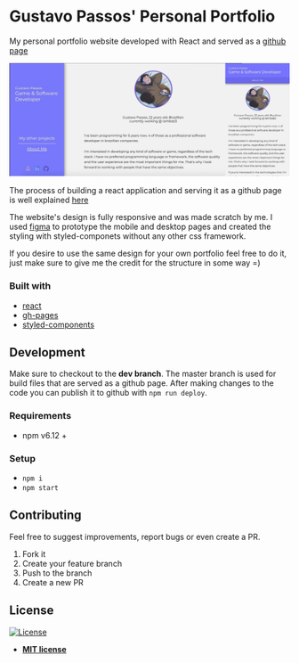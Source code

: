 # Gustavo Passos' Personal Portfolio

My personal portfolio website developed with React and served as a [github page](https://theguspassos.github.io/#/)

![My personal portfolio](demo/page.png)

The process of building a react application and serving it as a github page is well explained [here](https://github.com/gitname/react-gh-pages)

The website's design is fully responsive and was made scratch by me. I used [figma](https://www.figma.com/) to prototype the mobile and desktop pages and created the styling with styled-componets without any other css framework.

If you desire to use the same design for your own portfolio feel free to do it, just make sure to give me the credit for the structure in some way =)

### Built with

- [react](https://reactjs.org/)
- [gh-pages](https://www.npmjs.com/package/gh-pages)
- [styled-components](https://styled-components.com/)

## Development

Make sure to checkout to the **dev branch**. The master branch is used for build files that are served as a github page.
After making changes to the code you can publish it to github with `npm run deploy`.

### Requirements

- npm v6.12 +

### Setup

- `npm i`
- `npm start`

## Contributing

Feel free to suggest improvements, report bugs or even create a PR.

1. Fork it
2. Create your feature branch
3. Push to the branch
4. Create a new PR

## License

[![License](http://img.shields.io/:license-mit-blue.svg?style=flat-square)](http://badges.mit-license.org)

- **[MIT license](http://opensource.org/licenses/mit-license.php)**
